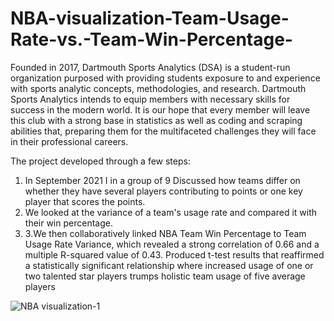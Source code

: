 # NBA-visualization-Team-Usage-Rate-vs.-Team-Win-Percentage-

Founded in 2017, Dartmouth Sports Analytics (DSA) is a student-run organization purposed with providing students exposure to and experience with sports analytic concepts, methodologies, and research.
Dartmouth Sports Analytics intends to equip members with necessary skills for success in the modern world. It is our hope that every member will leave this club with a strong base in statistics as well as coding and scraping abilities that, preparing them for the multifaceted challenges they will face in their professional careers.

The project developed through a few steps:
1. In September 2021 I in a group of 9 Discussed how teams differ on whether they have several players contributing to points or one key player that scores the points.
2. We looked at the variance of a team's usage rate and compared it with their win percentage.
3. 3.We then collaboratively linked NBA Team Win Percentage to Team Usage Rate Variance, which revealed a strong correlation of 0.66 and a multiple R-squared value of 0.43. Produced t-test results that reaffirmed a statistically significant relationship where increased usage of one or two talented star players trumps holistic team usage of five average players


![NBA visualization-1](https://github.com/Rxbrooks15/NBA-visualization-Team-Usage-Rate-vs.-Team-Win-Percentage-/assets/112977778/23067838-2b33-42d3-bb70-55f7eec5a1a7)
